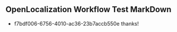 ## OpenLocalization Workflow Test MarkDown
* f7bdf006-6756-4010-ac36-23b7accb550e thanks!

<!--HONumber=Jul16_HO3-->


